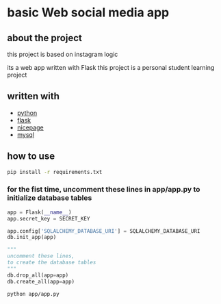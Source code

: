 # basic Web social media app

## about the project

this project is based on instagram logic

its a web app written with Flask
this project is a personal student learning project

## written with

- [python](https://www.python.org)
- [flask](https://flask.palletsprojects.com)
- [nicepage](https://www.nicepage.com)
- [mysql](https://www.mysql.com)

## how to use

```bash
pip install -r requirements.txt
```

### for the fist time, uncomment these lines in app/app.py to initialize database tables
```python
app = Flask(__name__)
app.secret_key = SECRET_KEY

app.config['SQLALCHEMY_DATABASE_URI'] = SQLALCHEMY_DATABASE_URI
db.init_app(app)

""" 
uncomment these lines,
to create the database tables
"""
db.drop_all(app=app)
db.create_all(app=app)
```

```bash
python app/app.py
```